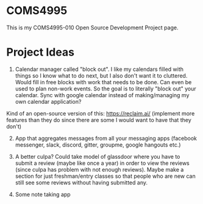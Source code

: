 # COMS4995
This is my COMS4995-010 Open Source Development Project page.

# Project Ideas
1. Calendar manager called "block out". I like my calendars filled with things so I know what to do next, but I also don't want it to cluttered. Would fill in free blocks with work that needs to be done. Can even be used to plan non-work events. So the goal is to literally "block out" your calendar. Sync with google calendar instead of making/managing my own calendar application?

Kind of an open-source version of this: https://reclaim.ai/ (implement more features than they do since there are some I would want to have that they don't)

2. App that aggregates messages from all your messaging apps (facebook messenger, slack, discord, gitter, groupme, google hangouts etc.)

3. A better culpa? Could take model of glassdoor where you have to submit a review (maybe like once a year) in order to view the reviews (since culpa has problem with not enough reviews). Maybe make a section for just freshman/entry classes so that people who are new can still see some reviews without having submitted any.

4. Some note taking app
